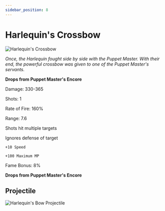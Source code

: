 ```yaml
---
sidebar_position: 8
---
```


# Harlequin's Crossbow

![Harlequin's Crossbow](https://vwiki.valorserver.com/api/item/picture/harlequin's%20crossbow)

<i>Once, the Harlequin fought side by side with the Puppet Master. With their end, the powerful crossbow was given to one of the Puppet Master's servants.</i>

**Drops from Puppet Master's Encore**

Damage: 330-365

Shots: 1

Rate of Fire: 160%

Range: 7.6

Shots hit multiple targets

Ignores defense of target

    +10 Speed
    
    +100 Maximum MP
    
Fame Bonus: 8%

**Drops from Puppet Master's Encore**

## Projectile

 ![Harlequin's Bow Projectile](https://cdn.discordapp.com/attachments/953134990428868629/981324523221684305/harle.gif)
